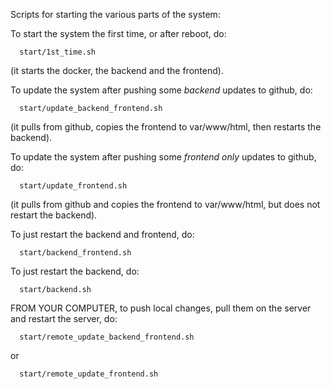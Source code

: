 Scripts for starting the various parts of the system:

To start the system the first time, or after reboot, do:

      start/1st_time.sh

(it starts the docker, the backend and the frontend).

To update the system after pushing some *backend* updates to github, do:

      start/update_backend_frontend.sh

(it pulls from github, copies the frontend to var/www/html, then restarts the backend).

To update the system after pushing some *frontend only* updates to github, do:

      start/update_frontend.sh

(it pulls from github and copies the frontend to var/www/html, but does not restart the backend).

To just restart the backend and frontend, do:

      start/backend_frontend.sh

To just restart the backend, do:

      start/backend.sh

FROM YOUR COMPUTER, to push local changes, pull them on the server and restart the server, do:

      start/remote_update_backend_frontend.sh

or

      start/remote_update_frontend.sh
